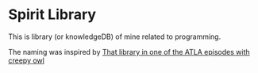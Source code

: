# Spirit Library

This is library (or knowledgeDB) of mine related to programming. 

The naming was inspired by <a href="https://avatar.fandom.com/wiki/Wan_Shi_Tong%27s_Library">That library in one of the ATLA episodes with creepy owl</a>

